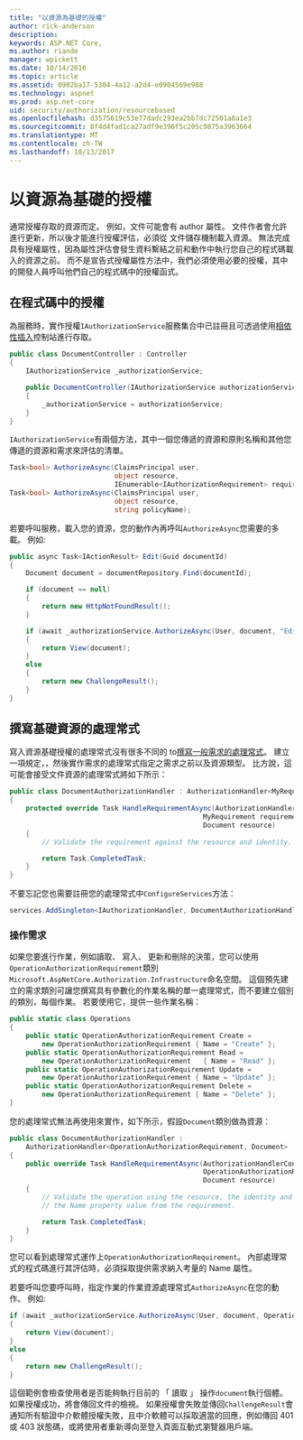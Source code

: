```yaml
---
title: "以資源為基礎的授權"
author: rick-anderson
description: 
keywords: ASP.NET Core,
ms.author: riande
manager: wpickett
ms.date: 10/14/2016
ms.topic: article
ms.assetid: 0902ba17-5304-4a12-a2d4-e0904569e988
ms.technology: aspnet
ms.prod: asp.net-core
uid: security/authorization/resourcebased
ms.openlocfilehash: d3575619c53e77dadc293ea2bb7dc72501a8a1e3
ms.sourcegitcommit: 8f4d4fad1ca27adf9e396f5c205c9875a3963664
ms.translationtype: MT
ms.contentlocale: zh-TW
ms.lasthandoff: 10/13/2017
---
```

# <a name="resource-based-authorization"></a>以資源為基礎的授權

<a name="security-authorization-resource-based"></a>

通常授權存取的資源而定。 例如，文件可能會有 author 屬性。 文件作者會允許進行更新，所以後才能進行授權評估，必須從 文件儲存機制載入資源。 無法完成具有授權屬性，因為屬性評估會發生資料繫結之前和動作中執行您自己的程式碼載入的資源之前。 而不是宣告式授權屬性方法中，我們必須使用必要的授權，其中的開發人員呼叫他們自己的程式碼中的授權函式。

## <a name="authorizing-within-your-code"></a>在程式碼中的授權

為服務時，實作授權`IAuthorizationService`服務集合中已註冊且可透過使用[相依性插入](../../fundamentals/dependency-injection.md#fundamentals-dependency-injection)控制站進行存取。

```csharp
public class DocumentController : Controller
{
    IAuthorizationService _authorizationService;

    public DocumentController(IAuthorizationService authorizationService)
    {
        _authorizationService = authorizationService;
    }
}
```

`IAuthorizationService`有兩個方法，其中一個您傳遞的資源和原則名稱和其他您傳遞的資源和需求來評估的清單。

```csharp
Task<bool> AuthorizeAsync(ClaimsPrincipal user,
                          object resource,
                          IEnumerable<IAuthorizationRequirement> requirements);
Task<bool> AuthorizeAsync(ClaimsPrincipal user,
                          object resource,
                          string policyName);
```

<a name="security-authorization-resource-based-imperative"></a>

若要呼叫服務，載入您的資源，您的動作內再呼叫`AuthorizeAsync`您需要的多載。 例如: 

```csharp
public async Task<IActionResult> Edit(Guid documentId)
{
    Document document = documentRepository.Find(documentId);

    if (document == null)
    {
        return new HttpNotFoundResult();
    }

    if (await _authorizationService.AuthorizeAsync(User, document, "EditPolicy"))
    {
        return View(document);
    }
    else
    {
        return new ChallengeResult();
    }
}
```

## <a name="writing-a-resource-based-handler"></a>撰寫基礎資源的處理常式

寫入資源基礎授權的處理常式沒有很多不同的 to[撰寫一般需求的處理常式](policies.md#security-authorization-policies-based-authorization-handler)。 建立一項規定，，然後實作需求的處理常式指定之需求之前以及資源類型。 比方說，這可能會接受文件資源的處理常式將如下所示：

```csharp
public class DocumentAuthorizationHandler : AuthorizationHandler<MyRequirement, Document>
{
    protected override Task HandleRequirementAsync(AuthorizationHandlerContext context,
                                                MyRequirement requirement,
                                                Document resource)
    {
        // Validate the requirement against the resource and identity.

        return Task.CompletedTask;
    }
}
```

不要忘記您也需要註冊您的處理常式中`ConfigureServices`方法：

```csharp
services.AddSingleton<IAuthorizationHandler, DocumentAuthorizationHandler>();
```

### <a name="operational-requirements"></a>操作需求

如果您要進行作業，例如讀取、 寫入、 更新和刪除的決策，您可以使用`OperationAuthorizationRequirement`類別`Microsoft.AspNetCore.Authorization.Infrastructure`命名空間。 這個預先建立的需求類別可讓您撰寫具有參數化的作業名稱的單一處理常式，而不要建立個別的類別，每個作業。 若要使用它，提供一些作業名稱：

```csharp
public static class Operations
{
    public static OperationAuthorizationRequirement Create =
        new OperationAuthorizationRequirement { Name = "Create" };
    public static OperationAuthorizationRequirement Read =
        new OperationAuthorizationRequirement   { Name = "Read" };
    public static OperationAuthorizationRequirement Update =
        new OperationAuthorizationRequirement { Name = "Update" };
    public static OperationAuthorizationRequirement Delete =
        new OperationAuthorizationRequirement { Name = "Delete" };
}
```

您的處理常式無法再使用來實作，如下所示，假設`Document`類別做為資源：

```csharp
public class DocumentAuthorizationHandler :
    AuthorizationHandler<OperationAuthorizationRequirement, Document>
{
    public override Task HandleRequirementAsync(AuthorizationHandlerContext context,
                                                OperationAuthorizationRequirement requirement,
                                                Document resource)
    {
        // Validate the operation using the resource, the identity and
        // the Name property value from the requirement.

        return Task.CompletedTask;
    }
}
```

您可以看到處理常式運作上`OperationAuthorizationRequirement`。 內部處理常式的程式碼進行其評估時，必須採取提供需求納入考量的 Name 屬性。

若要呼叫您要呼叫時，指定作業的作業資源處理常式`AuthorizeAsync`在您的動作。 例如: 

```csharp
if (await _authorizationService.AuthorizeAsync(User, document, Operations.Read))
{
    return View(document);
}
else
{
    return new ChallengeResult();
}
```

這個範例會檢查使用者是否能夠執行目前的 「 讀取 」 操作`document`執行個體。 如果授權成功，將會傳回文件的檢視。 如果授權會失敗並傳回`ChallengeResult`會通知所有驗證中介軟體授權失敗，且中介軟體可以採取適當的回應，例如傳回 401 或 403 狀態碼，或將使用者重新導向至登入頁面互動式瀏覽器用戶端。
